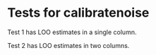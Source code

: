 # Tests for calibratenoise

Test 1 has LOO estimates in a single column.

Test 2 has LOO estimates in two columns.
